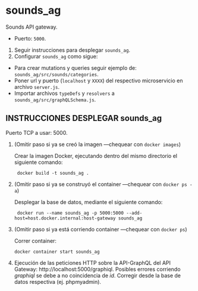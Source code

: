 # sounds_ag
Sounds API gateway.
* Puerto: `5000`.
1. Seguir instrucciones para desplegar `sounds_ag`.
2. Configurar `sounds_ag` como sigue:
* Para crear mutations y queries seguir ejemplo de: `sounds_ag/src/sounds/categories`.
* Poner url y puerto (`localhost` y `XXXX`) del respectivo microservicio en archivo `server.js`.
* Importar archivos `typeDefs` y `resolvers` a `sounds_ag/src/graphQLSchema.js`.

## INSTRUCCIONES DESPLEGAR sounds_ag

Puerto TCP a usar: 5000.
1. (Omitir paso si ya se creó la imagen —chequear con `docker images`) 

   Crear la imagen Docker, ejecutando dentro del mismo directorio el siguiente comando: 

        docker build -t sounds_ag .

2. (Omitir paso si ya se construyó el container —chequear con `docker ps -a`) 
   
   Desplegar la base de datos, mediante el siguiente comando:

        docker run --name sounds_ag -p 5000:5000 --add-host=host.docker.internal:host-gateway sounds_ag

3. (Omitir paso si ya está corriendo container —chequear con `docker ps`) 

   Correr container:

       docker container start sounds_ag

4. Ejecución de las peticiones HTTP sobre la API-GraphQL del API Gateway: http://localhost:5000/graphiql. Posibles errores corriendo _graphiql_ se debe a no coincidencia de _id_. Corregir desde la base de datos respectiva (ej. phpmyadmin).
